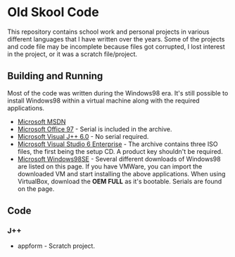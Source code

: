# Old Skool Code
This repository contains school work and personal projects in various different languages that I have written over the years. Some of the projects and code file may be incomplete because files got corrupted, I lost interest in the project, or it was a scratch file/project.

## Building and Running
Most of the code was written during the Windows98 era. It's still possible to install Windows98 within a virtual machine along with the required applications.

- [Microsoft MSDN](https://winworldpc.com/product/msdn/vs-60)
- [Microsoft Office 97](https://winworldpc.com/product/microsoft-office/97-98) - Serial is included in the archive.
- [Microsoft Visual J++ 6.0](https://winworldpc.com/product/visual-j/60) - No serial required.
- [Microsoft Visual Studio 6 Enterprise](https://winworldpc.com/product/microsoft-visual-stu/60) - The archive contains three ISO files, the first being the setup CD. A product key shouldn't be required.
- [Microsoft Windows98SE](https://winworldpc.com/product/windows-98/98-second-edition) - Several different downloads of Windows98 are listed on this page. If you have VMWare, you can import the downloaded VM and start installing the above applications. When using VirtualBox, download the **OEM FULL** as it's bootable. Serials are found on the page.

## Code

### J++
- appform - Scratch project.
